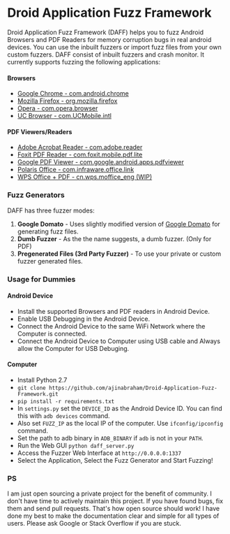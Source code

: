 # Droid Application Fuzz Framework

Droid Application Fuzz Framework (DAFF) helps you to fuzz Android Browsers and PDF Readers for memory corruption bugs in real android devices. You can use the inbuilt fuzzers or import fuzz files from your own custom fuzzers. DAFF consist of inbuilt fuzzers and crash monitor. It currently supports fuzzing the following applications:

#### Browsers

* [Google Chrome - com.android.chrome](https://play.google.com/store/apps/details?id=com.android.chrome)
* [Mozilla Firefox - org.mozilla.firefox](https://play.google.com/store/apps/details?id=org.mozilla.firefox)
* [Opera - com.opera.browser](https://play.google.com/store/apps/details?id=com.opera.browser)
* [UC Browser - com.UCMobile.intl](https://play.google.com/store/apps/details?id=com.UCMobile.intl)

#### PDF Viewers/Readers

* [Adobe Acrobat Reader - com.adobe.reader](https://play.google.com/store/apps/details?id=com.adobe.reader)
* [Foxit PDF Reader - com.foxit.mobile.pdf.lite](https://play.google.com/store/apps/details?id=com.foxit.mobile.pdf.lite)
* [Google PDF Viewer - com.google.android.apps.pdfviewer](https://play.google.com/store/apps/details?id=com.google.android.apps.pdfviewer)
* [Polaris Office - com.infraware.office.link](https://play.google.com/store/apps/details?id=com.infraware.office.link)
* [WPS Office + PDF - cn.wps.moffice_eng (WIP)](https://play.google.com/store/apps/details?id=cn.wps.moffice_eng)

### Fuzz Generators

DAFF has three fuzzer modes:

1. **Google Domato** - Uses slightly modified version of [Google Domato](https://github.com/google/domato) for generating fuzz files.
2. **Dumb Fuzzer** - As the the name suggests, a dumb fuzzer. (Only for PDF)
3. **Pregenerated Files (3rd Party Fuzzer)** - To use your private or custom fuzzer generated files.

### Usage for Dummies

#### Android Device

* Install the supported Browsers and PDF readers in Android Device.
* Enable USB Debugging in the Android Device.
* Connect the Android Device to the same WiFi Network where the Computer is connected.
* Connect the Android Device to Computer using USB cable and Always allow the Computer for USB Debuging.

#### Computer

* Install Python 2.7
* `git clone https://github.com/ajinabraham/Droid-Application-Fuzz-Framework.git`
* `pip install -r requirements.txt`
* In `settings.py` set the `DEVICE_ID` as the Android Device ID. You can find this with `adb devices` command.
* Also set `FUZZ_IP` as the local IP of the computer. Use `ifconfig/ipconfig` command.
* Set the path to adb binary in `ADB_BINARY` if `adb` is not in your `PATH`.
* Run the Web GUI `python daff_server.py`
* Access the Fuzzer Web Interface at `http://0.0.0.0:1337`
* Select the Application, Select the Fuzz Generator and Start Fuzzing!

### PS

I am just open sourcing a private project for the benefit of community. I don't have time to actively maintain this project. If you have found bugs, fix them and send pull requests. That's how open source should work! I have done my best to make the documentation clear and simple for all types of users. Please ask Google or Stack Overflow if you are stuck.


